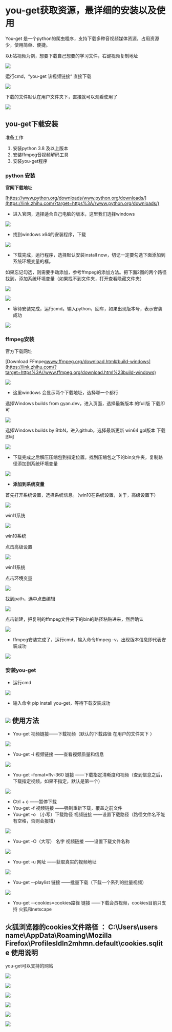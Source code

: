 you-get获取资源，最详细的安装以及使用
======================

You-get 是一个python的爬虫程序，支持下载多种音视频媒体资源。占用资源少，使用简单、便捷。

以b站视频为例，想要下载自己想要的学习文件，右键视频复制地址

![](https://pic3.zhimg.com/80/v2-f7aa5e36a3814813a5ac9c4bdc1b4512_1440w.webp)

运行cmd，“you-get 该视频链接“ 直接下载

![](https://pic3.zhimg.com/80/v2-6f5e84c7a1376a4d4e8548723d5911ca_1440w.webp)

下载的文件默认在用户文件夹下，直接就可以观看使用了

![](https://pic4.zhimg.com/80/v2-4bd2270da32613eaa3731a9136570dc3_1440w.webp)



you-get下载安装
-----------

准备工作

1. 安装python 3.8 及以上版本
2. 安装ffmpeg音视频解码工具
3. 安装you-get程序

### python 安装

**官网下载地址**

[https://www.python.org/downloads/​www.python.org/downloads/](https://link.zhihu.com/?target=https%3A//www.python.org/downloads/)

* 进入官网，选择适合自己电脑的版本，这里我们选择windows

![](https://pic1.zhimg.com/80/v2-657e67703dc4ad8f701abd823842707c_1440w.webp)

* 找到windows x64的安装程序，下载

![](https://pic4.zhimg.com/80/v2-2053e24141eb9e009f671e0dd5e64c37_1440w.webp)

* 下载完成，运行程序，选择默认安装install now，切记一定要勾选下面添加到系统环境变量的框。

如果忘记勾选，则需要手动添加，参考ffmpeg的添加方法。把下面2图的两个路径找到，添加系统环境变量（如果找不到文件夹，打开查看隐藏文件夹）

![](https://pic4.zhimg.com/80/v2-776a87c4557b7cd5af110b3a86e9eddb_1440w.webp)

![](https://pic3.zhimg.com/80/v2-671071db2ae0ef243fe81e8f7aea233a_1440w.webp)

* 等待安装完成，运行cmd。输入python，回车，如果出现版本号，表示安装成功

![](https://pic2.zhimg.com/80/v2-9ee116ca92376203cc5e5293fccaac45_1440w.webp)





### ffmpeg安装

官方下载网址

[Download FFmpeg​www.ffmpeg.org/download.html#build-windows](https://link.zhihu.com/?target=https%3A//www.ffmpeg.org/download.html%23build-windows)

![](https://pic3.zhimg.com/80/v2-17fdca698c9c6460fc398d5a25df6536_1440w.webp)

* 这里windows 会显示两个下载地址，选择哪一个都行

选择Windows builds from gyan.dev，进入页面，选择最新版本 的full版 下载即可

![](https://pic4.zhimg.com/80/v2-5e5808dc0d55eda9573f19878fb58db7_1440w.webp)

选择Windows builds by BtbN，进入github，选择最新更新 win64 gpl版本 下载即可

![](https://pic4.zhimg.com/80/v2-99bac3db55f6995d59c4f469e3d96723_1440w.webp)

* 下载完成之后解压压缩包到指定位置。找到压缩包之下的bin文件夹，复制路径添加到系统环境变量

![](https://pic3.zhimg.com/80/v2-40b5ae3323be5c2ee573998a054eead6_1440w.webp)

* **添加到系统变量**

首先打开系统设置，选择系统信息。（win10在系统设置，关于，高级设置下）

![](https://pic3.zhimg.com/80/v2-fcc44f973627b58c761394aaf8d9f93e_1440w.webp)

win11系统

![](https://pic2.zhimg.com/80/v2-f26de22134035c36a4320482cc69b229_1440w.webp)

win10系统

点击高级设置

![](https://pic3.zhimg.com/80/v2-a842c6c52bf3494c46c83097fa40fd76_1440w.webp)

win11系统

点击环境变量

![](https://pic1.zhimg.com/80/v2-216b90496df62f06eb891c869f56ae20_1440w.webp)

找到path，选中点击编辑

![](https://pic1.zhimg.com/80/v2-46b685ba12e7871fcab41fed85308cf4_1440w.webp)

点击新建，把复制的ffmpeg文件夹下的bin的路径粘贴进来，然后确认

![](https://pic4.zhimg.com/80/v2-4f2848cc3e86f18cf77fb7dd78fe5dfb_1440w.webp)

* ffmpeg安装完成了，运行cmd，输入命令ffmpeg -v，出现版本信息即代表安装成功

![](https://pic4.zhimg.com/80/v2-c746f8d4ff446916ff0aef52ac6617ab_1440w.webp)

### 安装you-get

* 运行cmd

![](https://pic1.zhimg.com/80/v2-764b659bfffac8c2cea1b915881ccb6c_1440w.webp)

* 输入命令 pip install you-get，等待下载安装成功

![](https://pic2.zhimg.com/80/v2-dc5db0fc08c4b174af27e3fcc88280b5_1440w.webp)
使用方法
----

* You-get 视频链接——下载视频（默认的下载路径 在用户的文件夹下 ）

![](https://pic3.zhimg.com/80/v2-e9aeb5dd899cdbf351b4a7a2c56d0d2a_1440w.webp)

* You-get -i 视频链接 ——查看视频质量和信息

![](https://pic3.zhimg.com/80/v2-d3866e1a0810fa651c11bebf16098ab6_1440w.webp)

* You-get –fomat=flv-360 链接 ——下载指定清晰度和视频（查到信息之后，下载指定视频，如果不指定，默认是第一个）

![](https://pic2.zhimg.com/80/v2-4ebd61d13157f1ceaba291d6ccc7a119_1440w.webp)

* Ctrl + c ——暂停下载
* You-get -f 视频链接 ——强制重新下载，覆盖之前文件
* You-get -o （小写）下载路径 视频链接 ——设置下载路径（路径文件名不能有空格，否则会报错）

![](https://pic3.zhimg.com/80/v2-69734b6f09fdebebe3e21e229a14fd1a_1440w.webp)

* You-get -O（大写） 名字 视频链接 ——设置下载文件名称

![](https://pic2.zhimg.com/80/v2-69e899b6573255efbb5479e61589c635_1440w.webp)

* You-get -u 网址 ——获取真实的视频地址

![](https://pic4.zhimg.com/80/v2-4b9339f3ab6b5bb43c686c4a6b0938cb_1440w.webp)

* You-get --playlist 链接 ——批量下载（下载一个系列的批量视频）

![](https://pic4.zhimg.com/80/v2-ac3f85fbdb1c38f9073be1339c3ecc9b_1440w.webp)

* You-get --cookies=cookies路径 链接 ——下载会员视频，cookies目前只支持 火狐和netscape

火狐浏览器的cookies文件路径 ： C:\Users\users name\AppData\Roaming\Mozilla Firefox\Profilesldln2mhmn.default\cookies.sqlite
使用说明
----

you-get可以支持的网站

![](https://pic4.zhimg.com/80/v2-62e15690de20b9718dd150bd80dd8397_1440w.webp)

![](https://pic3.zhimg.com/80/v2-eab239c2c3b39ed90bbdba99e03d6ec2_1440w.webp)

![](https://pic4.zhimg.com/80/v2-efacedee76b5cda76c6c0ac7f5af2c1f_1440w.webp)

![](https://pic3.zhimg.com/80/v2-e18f84abaf94e1943dc90629525938e6_1440w.webp)

![](https://pic1.zhimg.com/80/v2-0ef9c3821e5e1399a29c85555b6237ac_1440w.webp)

![](https://pic1.zhimg.com/80/v2-92756a36df2b26228809a3319dbdd19c_1440w.webp)
